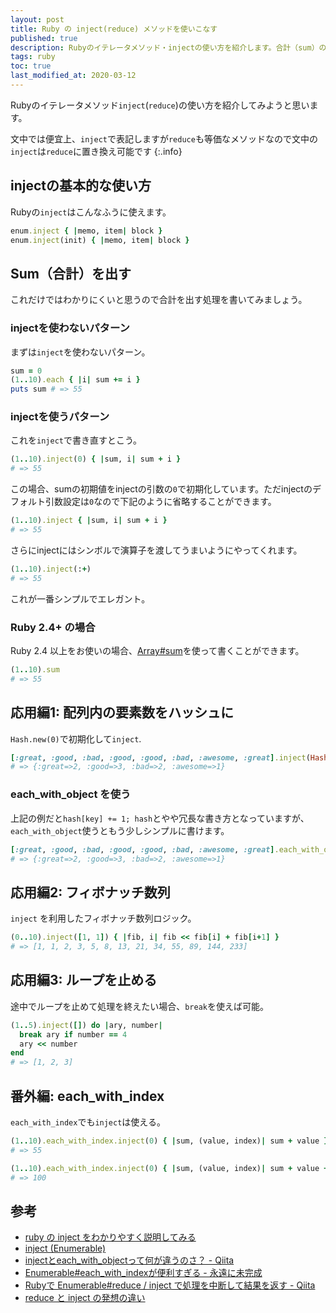 ```yaml
---
layout: post
title: Ruby の inject(reduce) メソッドを使いこなす
published: true
description: Rubyのイテレータメソッド・injectの使い方を紹介します。合計（sum）の出し方や配列内の要素数をハッシュにして返したり、each_with_objectの使い方などを紹介します。
tags: ruby
toc: true
last_modified_at: 2020-03-12
---
```


Rubyのイテレータメソッド`inject`(`reduce`)の使い方を紹介してみようと思います。

文中では便宜上、`inject`で表記しますが`reduce`も等価なメソッドなので文中の`inject`は`reduce`に置き換え可能です
{:.info}

## injectの基本的な使い方

Rubyの`inject`はこんなふうに使えます。

```rb
enum.inject { |memo, item| block }
enum.inject(init) { |memo, item| block }
```

## Sum（合計）を出す

これだけではわかりにくいと思うので合計を出す処理を書いてみましょう。

### injectを使わないパターン

まずは`inject`を使わないパターン。

```rb
sum = 0
(1..10).each { |i| sum += i }
puts sum # => 55
```

### injectを使うパターン

これを`inject`で書き直すとこう。

```rb
(1..10).inject(0) { |sum, i| sum + i }
# => 55
```

この場合、sumの初期値をinjectの引数の`0`で初期化しています。ただinjectのデフォルト引数設定は`0`なので下記のように省略することができます。

```rb
(1..10).inject { |sum, i| sum + i }
# => 55
```

さらにinjectにはシンボルで演算子を渡してうまいようにやってくれます。

```rb
(1..10).inject(:+)
# => 55
```

これが一番シンプルでエレガント。

### Ruby 2.4+ の場合

Ruby 2.4 以上をお使いの場合、[Array#sum](https://docs.ruby-lang.org/ja/latest/method/Array/i/sum.html)を使って書くことができます。

```rb
(1..10).sum
# => 55
```

## 応用編1: 配列内の要素数をハッシュに

`Hash.new(0)`で初期化して`inject`.

```rb
[:great, :good, :bad, :good, :good, :bad, :awesome, :great].inject(Hash.new(0)) { |hash, key| hash[key] += 1; hash}
# => {:great=>2, :good=>3, :bad=>2, :awesome=>1}
```

### each_with_object を使う

上記の例だと`hash[key] += 1; hash`とやや冗長な書き方となっていますが、`each_with_object`使うともう少しシンプルに書けます。

```rb
[:great, :good, :bad, :good, :good, :bad, :awesome, :great].each_with_object(Hash.new(0)) { |key, hash| hash[key] += 1}
# => {:great=>2, :good=>3, :bad=>2, :awesome=>1}
```

## 応用編2: フィボナッチ数列

`inject` を利用したフィボナッチ数列ロジック。

```rb
(0..10).inject([1, 1]) { |fib, i| fib << fib[i] + fib[i+1] }
# => [1, 1, 2, 3, 5, 8, 13, 21, 34, 55, 89, 144, 233]
```

## 応用編3: ループを止める

途中でループを止めて処理を終えたい場合、`break`を使えば可能。

```rb
(1..5).inject([]) do |ary, number|
  break ary if number == 4
  ary << number
end
# => [1, 2, 3]
```

## 番外編: each_with_index

`each_with_index`でも`inject`は使える。

```rb
(1..10).each_with_index.inject(0) { |sum, (value, index)| sum + value }
# => 55

(1..10).each_with_index.inject(0) { |sum, (value, index)| sum + value + index}
# => 100
```

## 参考

* [ruby の inject をわかりやすく説明してみる](http://kenkiti.hatenadiary.jp/entry/20090114/ruby_inject)
* [inject (Enumerable)](https://docs.ruby-lang.org/ja/latest/method/Enumerable/i/inject.html)
* [injectとeach_with_objectって何が違うのさ？ - Qiita](http://qiita.com/Kta-M/items/c9781e09d96601687767)
* [Enumerable#each_with_indexが便利すぎる - 永遠に未完成](http://thinca.hatenablog.com/entry/20090410/1239374983)
* [Rubyで Enumerable#reduce / inject で処理を中断して結果を返す - Qiita](https://qiita.com/minoritea/items/daf8ee91f2de1725b9b0)
* [reduce と inject の発想の違い](https://magazine.rubyist.net/articles/0038/0038-MapAndCollect.html#reduce-と-inject-の発想の違い)
